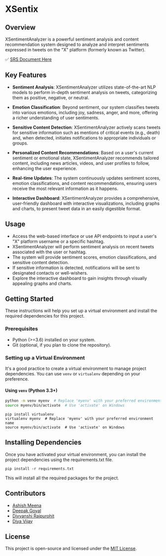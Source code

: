 # XSentix

## Overview

XSentimentAnalyzer is a powerful sentiment analysis and content recommendation system designed to analyze and interpret sentiments expressed in tweets on the "X" platform (formerly known as Twitter).

✅ [SRS Document Here](https://docs.google.com/document/d/13TaRY4D7y3uZtLOph_HiOBwKU12HWh4ieIbCWXZgi8k/edit?usp=sharing)

## Key Features

- **Sentiment Analysis**: XSentimentAnalyzer utilizes state-of-the-art NLP models to perform in-depth sentiment analysis on tweets, categorizing them as positive, negative, or neutral.

- **Emotion Classification**: Beyond sentiment, our system classifies tweets into various emotions, including joy, sadness, anger, and more, offering a richer understanding of user sentiments.

- **Sensitive Content Detection**: XSentimentAnalyzer actively scans tweets for sensitive information such as mentions of critical events (e.g., death) and, when detected, initiates notifications to appropriate individuals or groups.

- **Personalized Content Recommendations**: Based on a user's current sentiment or emotional state, XSentimentAnalyzer recommends tailored content, including news articles, videos, and user profiles to follow, enhancing the user experience.

- **Real-time Updates**: The system continuously updates sentiment scores, emotion classifications, and content recommendations, ensuring users receive the most relevant information as it happens.

- **Interactive Dashboard**: XSentimentAnalyzer provides a comprehensive, user-friendly dashboard with interactive visualizations, including graphs and charts, to present tweet data in an easily digestible format.

## Usage

- Access the web-based interface or use API endpoints to input a user's "X" platform username or a specific hashtag.
- XSentimentAnalyzer will perform sentiment analysis on recent tweets associated with the user or hashtag.
- The system will provide sentiment scores, emotion classifications, and sensitive content detection.
- If sensitive information is detected, notifications will be sent to designated contacts or well-wishers.
- Explore the interactive dashboard to gain insights through visually appealing graphs and charts.

## Getting Started

These instructions will help you set up a virtual environment and install the required dependencies for this project.

### Prerequisites

- Python (>=3.6) installed on your system.
- Git (optional, if you plan to clone the repository).

### Setting up a Virtual Environment

It's a good practice to create a virtual environment to manage project dependencies. You can use `venv` or `virtualenv` depending on your preference.

#### Using `venv` (Python 3.3+)

```bash
python -m venv myenv  # Replace 'myenv' with your preferred environment name
source myenv/bin/activate  # Use 'activate' on Windows
```
```
pip install virtualenv
virtualenv myenv  # Replace 'myenv' with your preferred environment name
source myenv/bin/activate  # Use 'activate' on Windows
```
## Installing Dependencies
Once you have activated your virtual environment, you can install the project dependencies using the requirements.txt file.

```
pip install -r requirements.txt
```
This will install all the required packages for the project.

## Contributors 
- [Ashish Meena]()
- [Deepak Goyal]()
- [Divyanshi Rajpurohit]()
- [Diya Vijay](https://github.com/DiyaVj)

## License
This project is open-source and licensed under the [MIT License](https://github.com/DiyaVj/X-sentimental/blob/main/LICENSE).
